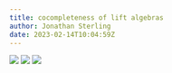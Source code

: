 ```yaml
---
title: cocompleteness of lift algebras
author: Jonathan Sterling
date: 2023-02-14T10:04:59Z
---
```


![](jms-001D)
![](jms-001F)
![](jms-001L)
